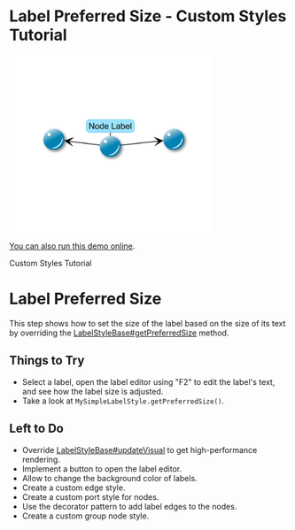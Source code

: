 # Label Preferred Size - Custom Styles Tutorial

<img src="../../resources/image/tutorial2step11.png" alt="demo-thumbnail" height="320"/>

[You can also run this demo online](https://live.yworks.com/demos/02-tutorial-custom-styles/11-label-preferred-size/index.html).

Custom Styles Tutorial

# Label Preferred Size

This step shows how to set the size of the label based on the size of its text by overriding the [LabelStyleBase#getPreferredSize](https://docs.yworks.com/yfileshtml/#/api/LabelStyleBase#getPreferredSize) method.

## Things to Try

- Select a label, open the label editor using "F2" to edit the label's text, and see how the label size is adjusted.
- Take a look at `MySimpleLabelStyle.getPreferredSize()`.

## Left to Do

- Override [LabelStyleBase#updateVisual](https://docs.yworks.com/yfileshtml/#/api/LabelStyleBase#updateVisual) to get high-performance rendering.
- Implement a button to open the label editor.
- Allow to change the background color of labels.
- Create a custom edge style.
- Create a custom port style for nodes.
- Use the decorator pattern to add label edges to the nodes.
- Create a custom group node style.
